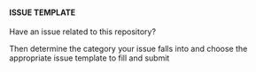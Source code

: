 #### ISSUE TEMPLATE

Have an issue related to this repository?

Then determine the category your issue falls into and choose the appropriate issue template to fill and submit
